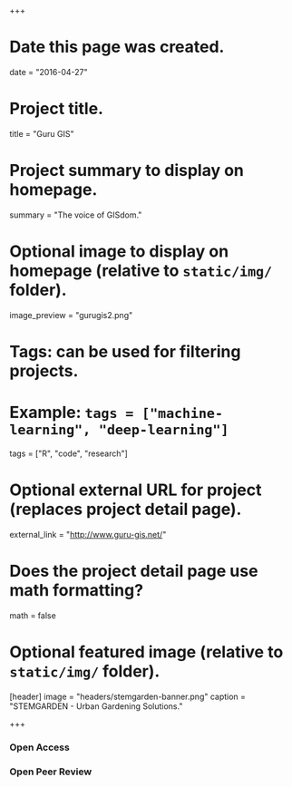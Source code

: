 +++
# Date this page was created.
date = "2016-04-27"

# Project title.
title = "Guru GIS"

# Project summary to display on homepage.
summary = "The voice of GISdom."

# Optional image to display on homepage (relative to `static/img/` folder).
image_preview = "gurugis2.png"

# Tags: can be used for filtering projects.
# Example: `tags = ["machine-learning", "deep-learning"]`
tags = ["R", "code", "research"]

# Optional external URL for project (replaces project detail page).
external_link = "http://www.guru-gis.net/" 

# Does the project detail page use math formatting?
math = false

# Optional featured image (relative to `static/img/` folder).   

[header]
image = "headers/stemgarden-banner.png"
caption = "STEMGARDEN - Urban Gardening Solutions."

+++

### Open Access

### Open Peer Review




